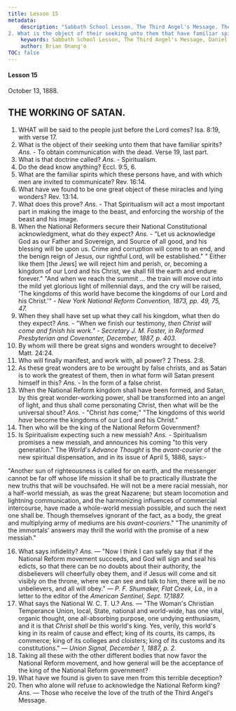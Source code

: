 ```yaml
---
title: Lesson 15
metadata:
    description: "Sabbath School Lesson. The Third Angel's Message. The Working of Satan. Lesson 15. October 13, 1888. 1. WHAT will be said to the people just before the Lord comes? Isa. 8:19, with verse 17.
2. What is the object of their seeking unto them that have familiar spirits? Ans. - To obtain communication with the dead. Verse 19, last part."
    keywords: Sabbath School Lesson, The Third Angel's Message, Daniel, Prophecy, October 13 1888
    author: Brian Onang'o
TOC: false
---
```


#### Lesson 15

October 13, 1888.

## THE WORKING OF SATAN.

1. WHAT will be said to the people just before the Lord comes? Isa. 8:19, with verse 17.
2. What is the object of their seeking unto them that have familiar spirits? *Ans.* - To obtain communication with the dead. Verse 19, last part.
3. What is that doctrine called? *Ans.* - Spiritualism.
4. Do the dead know anything? Eccl. 9:5, 6.
5. What are the familiar spirits which these persons have, and with which men are invited to communicate? Rev. 16:14.
6. What have we found to be one great object of these miracles and lying wonders? Rev. 13:14.
7. What does this prove? *Ans.* - That Spiritualism will act a most important part in making the image to the beast, and enforcing the worship of the beast and his image.
8. When the National Reformers secure their National Constitutional acknowledgment, what do they expect? *Ans.* - "Let us acknowledge God as our Father and Sovereign, and Source of all good, and his blessing will be upon us. Crime and corruption will come to an end, and the benign reign of Jesus, our rightful Lord, will be established." " Either like them [the Jews] we will reject him and perish, or, becoming a kingdom of our Lord and his Christ, we shall fill the earth and endure forever." "And when we reach the summit ... the train will move out into the mild yet glorious light of millennial days, and the cry will be raised, 'The kingdoms of this world have become the kingdoms of our Lord and his Christ.'" - *New York National Reform Convention, 1873, pp. 49, 75, 47.*
9. When they shall have set up what they call his kingdom, what then do they expect? *Ans.* - "When we finish our testimony, *then Christ will come and finish his work." - Secretary J. M. Foster, in Reformed Presbyterian and Covenanter, December, 1887, p. 403.*
10. By whom will there be great signs and wonders wrought to deceive? Matt. 24:24.
11. Who will finally manifest, and work with, all power? 2 Thess. 2:8.
12. As these great wonders are to be wrought by false christs, and as Satan is to work the greatest of them, then in what form will Satan present himself in this? *Ans.* - In the form of a false christ.
13. When the National Reform kingdom shall have been formed, and Satan, by this great wonder-working power, shall be transformed into an angel of light, and thus shall come personating Christ, then what will be the universal shout? *Ans.* - "Christ *has* come;" "The kingdoms of this world *have* become the kingdoms of our Lord and his Christ."
14. Then who will be the king of the National Reform Government?
15. Is Spiritualism expecting such a new messiah? *Ans.* - Spiritualism promises a new messiah, and announces his coming "to this very generation." The *World's Advance Thought* is the *avant-courier* of the new spiritual dispensation, and in its issue of April 5, 1886, says:- 

"Another sun of righteousness is called for on earth, and the messenger cannot be far off whose life mission it shall be to practically illustrate the new truths that will be vouchsafed. He will not be a mere racial messiah, nor a half-world messiah, as was the great Nazarene; but steam locomotion and lightning communication, and the harmonizing influences of commercial intercourse, have made a whole-world messiah possible, and such the next one shall be. Though themselves ignorant of the fact, as a body, the great and multiplying army of mediums are his *avant-couriers*." "The unanimity of the immortals' answers may thrill the world with the promise of a new messiah."

16. What says infidelity? *Ans.* — "Now I think I can safely say that if the National Reform movement succeeds, and God will sign and seal his edicts, so that there can be no doubts about their authority, the disbelievers will cheerfully obey them, and if Jesus will come and sit visibly on the throne, where we can see and talk to him, there will be no unbelievers, and all will obey." — *P. F. Shumaker, Flat Creek, La.,* in a letter to the editor of the *American Sentinel, Sept. 17,1887.*
17. What says the National W. C. T. U.? *Ans.* — "The Woman's Christian Temperance Union, local, State, national and world-wide, has one vital, organic thought, one all-absorbing purpose, one undying enthusiasm, and it is that *Christ shall be* this world's king. Yes, verily, this world's king in its realm of cause and effect; king of its courts, its camps, its commerce; king of its colleges and cloisters; king of its customs and its constitutions." — *Union Signal, December 1, 1887, p. 2.*
18. Taking all these with the other different bodies that now favor the National Reform movement, and how general will be the acceptance of the king of the National Reform government?
19. What have we found is given to save men from this terrible deception?
20. Then who alone will refuse to acknowledge the National Reform king? *Ans.* — Those who receive the love of the truth of the Third Angel's Message.
